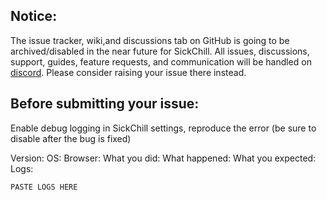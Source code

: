 ## Notice:
The issue tracker, wiki,and discussions tab on GitHub is going to be archived/disabled in the near future for SickChill. All issues, discussions, support, guides, feature requests, and communication will be handled on [discord](https://discord.gg/FXre9qkHwE). Please consider raising your issue there instead. 

## Before submitting your issue:

Enable debug logging in SickChill settings, reproduce the error (be sure to disable after the bug is fixed)

Version:
OS:
Browser:
What you did:
What happened:
What you expected:
Logs:
```
PASTE LOGS HERE
```
